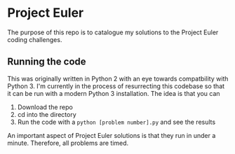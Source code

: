 # Project Euler
The purpose of this repo is to catalogue my solutions to the Project Euler coding challenges.

## Running the code
This was originally written in Python 2 with an eye towards compatbility with Python 3. I'm currently in the process of resurrecting this codebase so that it can be run with a modern Python 3 installation. The idea is that you can
1. Download the repo
2. cd into the directory
3. Run the code with a `python [problem number].py` and see the results

An important aspect of Project Euler solutions is that they run in under a minute. Therefore, all problems are timed.
